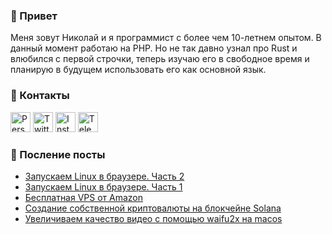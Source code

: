 ### 👋 Привет
Меня зовут Николай и я программист с более чем 10-летнем опытом. В данный момент работаю на PHP. Но не так давно узнал про Rust и влюбился с первой строчки, теперь изучаю его в свободное время и планирую в будущем использовать его как основной язык.

### 💬 Контакты
<a href="https://shanginn.ru"><img alt="Personal website" title="Personal website" src="https://shanginn.ru/favicons/favicon-96x96.png" width="32" height="32" /></a>
<a href="https://twitter.com/shanginn"><img alt="Twitter" title="Twitter" src="https://shanginn.ru/images/icons/twitter.png" width="32" height="32" /></a>
<a href="https://instagram.com/shanginn"><img alt="Instagram" title="Instagram" src="https://shanginn.ru/images/icons/instagram.png" width="32" height="32" /></a>
<a href="https://t.me/shanginn"><img alt="Telegram" title="Telegram" src="https://shanginn.ru/images/icons/telegram.png" width="32" height="32" /></a>

### 📰 Посление посты
<!-- BLOG-POST-LIST:START -->
- [Запускаем Linux в браузере. Часть 2](http://shanginn.ru/linux-in-the-browser-part-2/)
- [Запускаем Linux в браузере. Часть 1](http://shanginn.ru/linux-in-the-browser-part-1/)
- [Бесплатная VPS от Amazon](http://shanginn.ru/free-aws-vps/)
- [Создание собственной криптовалюты на блокчейне Solana](http://shanginn.ru/shakel/)
- [Увеличиваем качество видео с помощью waifu2x на macos](http://shanginn.ru/waifu2x-for-video-on-macos/)
<!-- BLOG-POST-LIST:END -->
